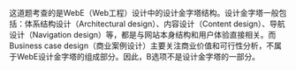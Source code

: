这道题考查的是WebE（Web工程）设计中的设计金字塔结构。设计金字塔一般包括：体系结构设计（Architectural design）、内容设计（Content design）、导航设计（Navigation design）等，都是与网站本身结构和用户体验直接相关。而Business case design（商业案例设计）主要关注商业价值和可行性分析，不属于WebE设计金字塔的组成部分。因此，B选项不是设计金字塔的一部分。